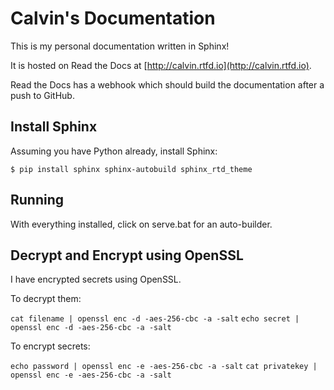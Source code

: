# Calvin's Documentation

This is my personal documentation written in Sphinx!

It is hosted on Read the Docs at [http://calvin.rtfd.io](http://calvin.rtfd.io).

Read the Docs has a webhook which should build the documentation after a push to GitHub.

## Install Sphinx

Assuming you have Python already, install Sphinx:

`$ pip install sphinx sphinx-autobuild sphinx_rtd_theme`

## Running

With everything installed, click on serve.bat for an auto-builder.

## Decrypt and Encrypt using OpenSSL

I have encrypted secrets using OpenSSL.

To decrypt them:

`cat filename | openssl enc -d -aes-256-cbc -a -salt`
`echo secret | openssl enc -d -aes-256-cbc -a -salt`

To encrypt secrets:

`echo password | openssl enc -e -aes-256-cbc -a -salt`
`cat privatekey | openssl enc -e -aes-256-cbc -a -salt`
